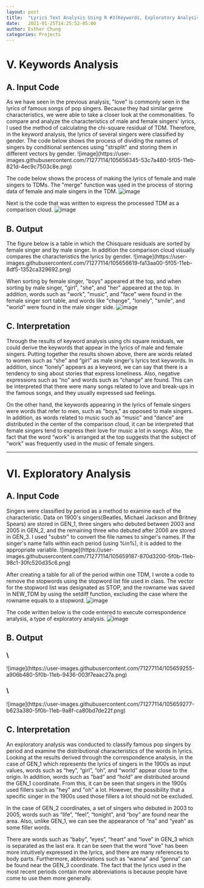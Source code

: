 ```yaml
---
layout: post
title:  "Lyrics Text Analysis Using R #3(Keywords, Exploratory Analysis)"
date:   2021-01-25T14:25:52-05:00
author: Esther Chung
categories: Projects
---
```


<h1>V.	Keywords Analysis</h1>
<h2>A. Input Code </h2>
As we have seen in the previous analysis, "love" is commonly seen in the lyrics of famous songs of pop singers. 
Because they had similar genre characteristics, we were able to take a closer look at the commonalities. 
To compare and analyze the characteristics of male and female singers' lyrics, I used the method of calculating the chi-square residual of TDM. 
Therefore, in the keyword analysis, the lyrics of several singers were classified by gender.
The code below shows the process of dividing the names of singers by conditional sentences using "strsplit" and storing them in different vectors by gender.
![image](https://user-images.githubusercontent.com/71277114/105656345-53c7a480-5f05-11eb-821d-4ec9c7503c8e.png)

The code below shows the process of making the lyrics of female and male singers to TDMs. 
The "merge" function was used in the process of storing data of female and male singers in the TDM.
![image](https://user-images.githubusercontent.com/71277114/105656355-5c1fdf80-5f05-11eb-9e59-21996a748c8e.png)

Next is the code that was written to express the processed TDM as a comparison cloud.
![image](https://user-images.githubusercontent.com/71277114/105656372-6641de00-5f05-11eb-8027-c2e7a9f883a7.png)

<h2>B. Output </h2>
The figure below is a table in which the Chisquare residuals are sorted by female singer and by male singer. 
In addition the comparison cloud visually compares the characteristics the lyrics by gender. 
![image](https://user-images.githubusercontent.com/71277114/105656619-fa13aa00-5f05-11eb-8df5-1352ca329692.png)

When sorting by female singer, "boys" appeared at the top,
and when sorting by male singer, "girl", "she", and "her" appeared at the top. 
In addition, words such as "work", "music", and "face" were found in the female singer sort table, 
and words like "change", "lonely", "smile", and "world" were found in the male singer side.
![image](https://user-images.githubusercontent.com/71277114/105656639-026be500-5f06-11eb-8317-ef136993dacd.png)

<h2>C. Interpretation </h2>
Through the results of keyword analysis using chi square residuals, we could derive the keywords that appear in the lyrics of male and female singers.
Putting together the results shown above, there are words related to women such as “she” and “girl” as male singer's lyrics text keywords. 
In addition, since “lonely” appears as a keyword, we can say that there is a tendency to sing about stories that express loneliness. 
Also, negative expressions such as “no” and words such as “change” are found. 
This can be interpreted that there were many songs related to love and break-ups in the famous songs, and they usually expressed sad feelings.


On the other hand, the keywords appearing in the lyrics of female singers were words that refer to men, such as "boys," as opposed to male singers. 
In addition, as words related to music such as “music” and “dance” are distributed in the center of the comparison cloud, 
it can be interpreted that female singers tend to express their love for music a lot in songs. 
Also, the fact that the word “work” is arranged at the top suggests that the subject of “work” was frequently used in the music of female singers.

------------------------------------------------------------------------------------------

<h1>VI. Exploratory Analysis</h1>
<h2>A. Input Code </h2>
Singers were classified by period as a method to examine each of the characteristic. 
Data on 1900's singers(Beatles, Michael Jackson and Britney Spears) are stored in GEN_1, 
three singers who debuted between 2003 and 2005 in GEN_2, 
and the remaining three who debuted after 2006 are stored in GEN_3. 
I used "substr" to convert the file names to singer's names.
If the singer's name falls within each period (using %in%), it is added to the appropriate variable.
![image](https://user-images.githubusercontent.com/71277114/105659187-870d3200-5f0b-11eb-98c1-30fc520d35c6.png)

After creating a table for all of the period within one TDM, 
I wrote a code to remove the stopwords using the stopword list file used in class. 
The vector for the stopword list was designated as STOP, and the rowname was saved in NEW_TDM by using the setdiff function, excluding the case where the rowname equals to a stopword.
![image](https://user-images.githubusercontent.com/71277114/105659207-92605d80-5f0b-11eb-9de2-c0aab569f7a7.png)

The code written below is the code entered to execute correspondence analysis, a type of exploratory analysis.
![image](https://user-images.githubusercontent.com/71277114/105659227-9c825c00-5f0b-11eb-9cda-073e2637e413.png)


<h2>B. Output </h2>
<h3>\<NEW_TDM table output\></h3>
![image](https://user-images.githubusercontent.com/71277114/105659255-a906b480-5f0b-11eb-9436-003f7eaac27a.png)
  
<h3>\<Result of Correspondence Analysis\></h3>
![image](https://user-images.githubusercontent.com/71277114/105659277-b623a380-5f0b-11eb-9a8f-ca80bd7de22f.png)
  
  
<h2>C. Interpretation </h2>
An exploratory analysis was conducted to classify famous pop singers by period and examine the distributional characteristics of the words in lyrics. 
Looking at the results derived through the correspondence analysis, in the case of GEN_1 which represents the lyrics of singers in the 1900s as input values, words such as “hey”, “girl”, “oh”, and “world” appear close to the origin. 
In addition, words such as “bad” and “hold” are distributed around the GEN_1 coordinate. 
From this, it can be seen that singers in the 1900s used fillers such as "hey" and "oh" a lot. 
However, the possibility that a specific singer in the 1900s used those fillers a lot should not be excluded.    

In the case of GEN_2 coordinates, a set of singers who debuted in 2003 to 2005, words such as “life”, “feel”, “tonight”, and “boy” are found near the area. 
Also, unlike GEN_1, we can see the appearance of “na” and “yeah” as some filler words.    

There are words such as “baby”, “eyes”, “heart” and “love” in GEN_3 which is separated as the last era. 
It can be seen that the word “love” has been more intuitively expressed in the lyrics, and there are many references to body parts. 
Furthermore, abbreviations such as “wanna” and “gonna” can be found near the GEN_3 coordinate. 
The fact that the lyrics used in the most recent periods contain more abbreviations is because people have come to use them more generally.
